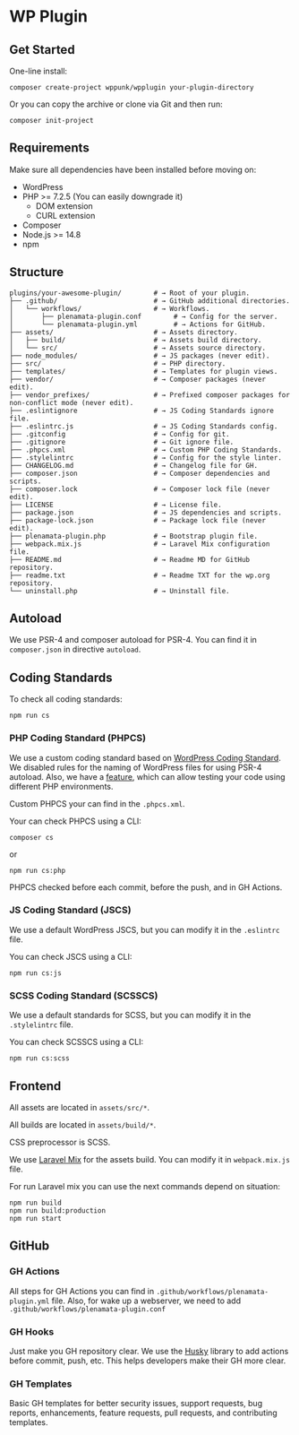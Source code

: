 # WP Plugin

## Get Started

One-line install:
```
composer create-project wppunk/wpplugin your-plugin-directory
```

Or you can copy the archive or clone via Git and then run:
```
composer init-project
```

## Requirements

Make sure all dependencies have been installed before moving on:

- WordPress
- PHP >= 7.2.5 (You can easily downgrade it)
    - DOM extension
    - CURL extension
- Composer
- Node.js >= 14.8
- npm

## Structure

```
plugins/your-awesome-plugin/        # → Root of your plugin.
├── .github/                        # → GitHub additional directories.
│   └── workflows/                  # → Workflows.
│       ├── plenamata-plugin.conf        # → Config for the server.
│       └── plenamata-plugin.yml         # → Actions for GitHub.
├── assets/                         # → Assets directory.
│   ├── build/                      # → Assets build directory.
│   └── src/                        # → Assets source directory.
├── node_modules/                   # → JS packages (never edit).
├── src/                            # → PHP directory.
├── templates/                      # → Templates for plugin views.
├── vendor/                         # → Composer packages (never edit).
├── vendor_prefixes/                # → Prefixed composer packages for non-conflict mode (never edit).
├── .eslintignore                   # → JS Coding Standards ignore file.
├── .eslintrc.js                    # → JS Coding Standards config.
├── .gitconfig                      # → Config for git.
├── .gitignore                      # → Git ignore file.
├── .phpcs.xml                      # → Custom PHP Coding Standards.
├── .stylelintrc                    # → Config for the style linter.
├── CHANGELOG.md                    # → Changelog file for GH.
├── composer.json                   # → Composer dependencies and scripts.
├── composer.lock                   # → Composer lock file (never edit).
├── LICENSE                         # → License file.
├── package.json                    # → JS dependencies and scripts.
├── package-lock.json               # → Package lock file (never edit).
├── plenamata-plugin.php            # → Bootstrap plugin file.
├── webpack.mix.js                  # → Laravel Mix configuration file.
├── README.md                       # → Readme MD for GitHub repository.
├── readme.txt                      # → Readme TXT for the wp.org repository.
└── uninstall.php                   # → Uninstall file.
```

## Autoload

We use PSR-4 and composer autoload for PSR-4. You can find it in `composer.json` in directive `autoload`.

## Coding Standards

To check all coding standards:
```
npm run cs
```

### PHP Coding Standard (PHPCS)

We use a custom coding standard based on [WordPress Coding Standard](https://github.com/WordPress/WordPress-Coding-Standards). We disabled rules for the naming of WordPress files for using PSR-4 autoload. Also, we have a [feature](https://github.com/PHPCompatibility/PHPCompatibilityWP), which can allow testing your code using different PHP environments.

Custom PHPCS your can find in the `.phpcs.xml`.

Your can check PHPCS using a CLI:
```
composer cs
```
or
```
npm run cs:php
```

PHPCS checked before each commit, before the push, and in GH Actions.

### JS Coding Standard (JSCS)

We use a default WordPress JSCS, but you can modify it in the `.eslintrc` file.

You can check JSCS using a CLI:

```
npm run cs:js
```

### SCSS Coding Standard (SCSSCS)

We use a default standards for SCSS, but you can modify it in the `.stylelintrc` file.

You can check SCSSCS using a CLI:

```
npm run cs:scss
```

## Frontend

All assets are located in `assets/src/*`.

All builds are located in `assets/build/*`.

CSS preprocessor is SCSS.

We use [Laravel Mix](https://laravel-mix.com/) for the assets build. You can modify it in `webpack.mix.js` file.

For run Laravel mix you can use the next commands depend on situation:
```
npm run build
npm run build:production
npm run start
```

## GitHub

### GH Actions
All steps for GH Actions you can find in `.github/workflows/plenamata-plugin.yml` file. Also, for wake up a webserver, we need to add `.github/workflows/plenamata-plugin.conf`

### GH Hooks

Just make you GH repository clear. We use the [Husky](https://github.com/typicode/husky) library to add actions before commit, push, etc. This helps developers make their GH more clear.

### GH Templates

Basic GH templates for better security issues, support requests, bug reports, enhancements, feature requests, pull requests, and contributing templates.
